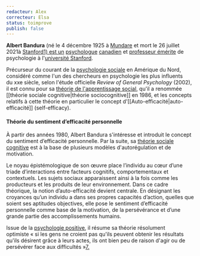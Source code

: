 ```yaml
---
redacteur: Alex
correcteur: Elsa
status: toimprove
publish: false
---
```

**Albert Bandura** (né le 4 décembre 1925 à [Mundare](https://fr.wikipedia.org/wiki/Mundare "Mundare") et mort le 26 juillet 2021à [Stanford](https://fr.wikipedia.org/wiki/Stanford_(Californie) "Stanford (Californie)")[1) est un](https://fr.wikipedia.org/wiki/Albert_Bandura#cite_note-nyt-1) [psychologue](https://fr.wikipedia.org/wiki/Psychologue "Psychologue") [canadien](https://fr.wikipedia.org/wiki/Canada "Canada") et [professeur émérite](https://fr.wikipedia.org/wiki/Professeur_%C3%A9m%C3%A9rite "Professeur émérite") de psychologie à l'[université Stanford](https://fr.wikipedia.org/wiki/Universit%C3%A9_Stanford "Université Stanford").

Précurseur du courant de la [psychologie sociale](https://fr.wikipedia.org/wiki/Psychologie_sociale "Psychologie sociale") en Amérique du Nord, considéré comme l'un des chercheurs en psychologie les plus influents du xxe siècle, selon l'étude officielle _Review of General Psychology_ (2002), il est connu pour sa [théorie de l'apprentissage social](https://fr.wikipedia.org/wiki/Th%C3%A9orie_de_l%27apprentissage_social "Théorie de l'apprentissage social"), qu'il a renommée [[théorie sociale cognitive|théorie sociocognitive]] en 1986, et les concepts relatifs à cette théorie en particulier le concept d'[[Auto-efficacité|auto-efficacité]] (self-efficacy).

#### Théorie du sentiment d’efficacité personnelle

À partir des années 1980, Albert Bandura s'intéresse et introduit le concept du sentiment d’efficacité personnelle. Par la suite, sa [théorie sociale cognitive](https://fr.wikipedia.org/wiki/Th%C3%A9orie_sociale_cognitive "Théorie sociale cognitive") est à la base de plusieurs modèles d'autorégulation et de motivation.

Le noyau épistémologique de son œuvre place l’individu au cœur d’une triade d’interactions entre facteurs cognitifs, comportementaux et contextuels. Les sujets sociaux apparaissent ainsi à la fois comme les producteurs et les produits de leur environnement. Dans ce cadre théorique, la notion d’auto-efficacité devient centrale. En désignant les croyances qu’un individu a dans ses propres capacités d’action, quelles que soient ses aptitudes objectives, elle pose le sentiment d’efficacité personnelle comme base de la motivation, de la persévérance et d’une grande partie des accomplissements humains.

Issue de la [psychologie positive](https://fr.wikipedia.org/wiki/Psychologie_positive "Psychologie positive"), il résume sa théorie résolument optimiste « si les gens ne croient pas qu'ils peuvent obtenir les résultats qu'ils désirent grâce à leurs actes, ils ont bien peu de raison d'agir ou de persévérer face aux difficultés »[7.](https://fr.wikipedia.org/wiki/Albert_Bandura#cite_note-7)